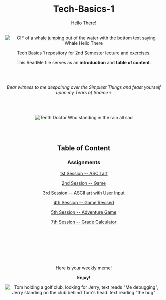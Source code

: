 <div align="center">

# Tech-Basics-1

Hello There!
<br/><br/>

![GIF of a whale jumping out of the water with the bottom text saying Whale Hello There](https://images.squarespace-cdn.com/content/v1/5ab33976f93fd4919af14208/1585256017194-GTNFAX7JLE3S8YSEHHMQ/giphy.gif)

Tech Basics 1 repository for 2nd Semester lecture and exercises.

This ReadMe file serves as an **introduction** and **table of content**.


<br/><br/>

_Bear witness to me despairing over the Simplest Things and feast yourself upon my Tears of Shame_ :skull:

<br/><br/>

![Tenth Doctor Who standing in the rain all sad](https://media0.giphy.com/media/v1.Y2lkPTc5MGI3NjExZ3BkbndpaTZtbnR1Z3Y0a3UxNG0yOGwxcTMxeDF2djFjbGFmYjNnNSZlcD12MV9pbnRlcm5hbF9naWZfYnlfaWQmY3Q9Zw/Jq7y34Hgfy01y/giphy.gif)

<br/><br/>

## Table of Content

### Assignments

[1st Session -- ASCII art](https://github.com/CrvptiK/Tech-Basics-1/blob/main/assignments/week1/ascii.py)

[2nd Session -- Game](https://github.com/CrvptiK/Tech-Basics-1/blob/main/assignments/week2/game.py)

[3rd Session -- ASCII art with User Input](https://github.com/CrvptiK/Tech-Basics-1/blob/main/assignments/week3/ascii_art2.py)

[4th Session -- Game Revised](https://github.com/CrvptiK/Tech-Basics-1/blob/main/assignments/week4/game_revised.py)

[5th Session -- Adventure Game](https://github.com/CrvptiK/Tech-Basics-1/blob/main/assignments/week5/adventure_game.py)

[7th Session -- Grade Calculator](https://github.com/CrvptiK/Tech-Basics-1/blob/main/assignments/week7/points.py)

<br/><br/>
<br/><br/>
<br/><br/>

Here is your weekly meme!

**Enjoy!** 

![Tom holding a golf club, looking for Jerry, text reads "Me debugging", Jerry standing on the club behind Tom's head. text reading "the bug"](https://i.pinimg.com/736x/d6/63/69/d663699d29356d9cd7161b17a0832de6.jpg)
